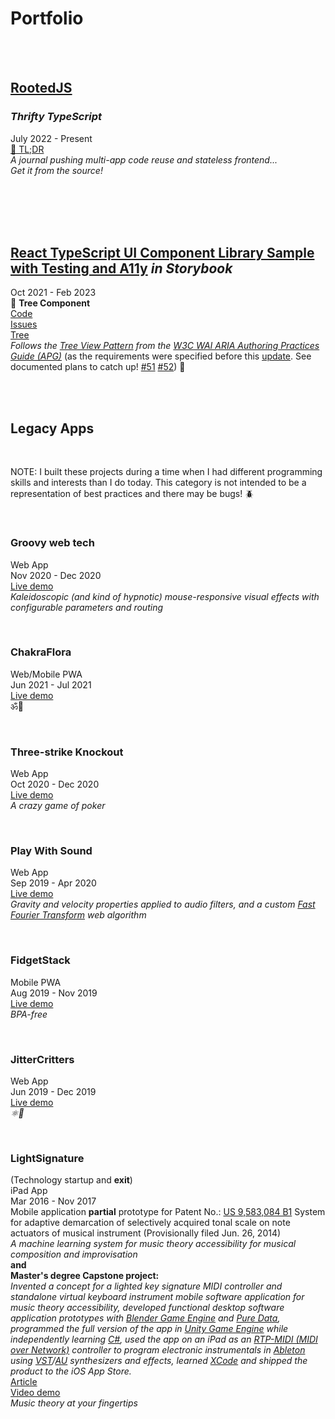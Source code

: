 # Portfolio

<br/>
<br/>

## [RootedJS](https://github.com/rootedjs/RootedJS)

### <i>Thrifty TypeScript</i>

July 2022 - Present  
[📖 TL;DR](https://github.com/rootedjs/Rootedjs/blob/master/README.md)  
<i>A journal pushing multi-app code reuse and stateless frontend...</i>  
<i>Get it from the source!</i>

<br/>
<br/>
<br/>
<br/>

## [React TypeScript UI Component Library Sample with Testing and A11y](https://github.com/matt-development-work/React-TypeScript-UI-Component-Library-Sample-with-Testing-and-A11y) <i>in Storybook</i>

Oct 2021 - Feb 2023  
🌴 <b>Tree Component</b>  
[Code](https://github.com/matt-development-work/React-TypeScript-UI-Component-Library-Sample-with-Testing-and-A11y/blob/master/src/components/Tree/Tree.tsx)  
[Issues](https://github.com/matt-development-work/React-TypeScript-UI-Component-Library-Sample-with-Testing-and-A11y/issues)  
[Tree](<https://react-component-library-sample.vercel.app/iframe.html?globals=backgrounds.value:!hex(F8F8F8)&id=tree--custom&viewMode=story>)  
<i>Follows the [Tree View Pattern](https://www.w3.org/WAI/ARIA/apg/patterns/treeview/) from the [W3C WAI ARIA Authoring Practices Guide (APG)](https://www.w3.org/WAI/ARIA/apg/)</i> (as the requirements were specified before this [update](https://github.com/w3c/aria-practices/commits/ae779f32cd76d562fbb17c2ebc892835b6e07a5d/content/patterns/treeview/treeview-pattern.html). See documented plans to catch up! [#51](https://github.com/matt-development-work/React-TypeScript-UI-Component-Library-Sample-with-Testing-and-A11y/issues/51) [#52](https://github.com/matt-development-work/React-TypeScript-UI-Component-Library-Sample-with-Testing-and-A11y/issues/52)) 🙂

<br/>
<br/>

## Legacy Apps

<br/>

NOTE: I built these projects during a time when I had different programming skills and interests than I do today. This category is not intended to be a representation of best practices and there may be bugs! 🪲

<br/>

### Groovy web tech

Web App  
Nov 2020 - Dec 2020  
[Live demo](https://groovy-web-tech.vercel.app/)  
<i>Kaleidoscopic (and kind of hypnotic) mouse-responsive visual effects with configurable parameters and routing</i>

<br/>

### ChakraFlora

Web/Mobile PWA  
Jun 2021 - Jul 2021  
[Live demo](https://chakra-flora.vercel.app/)  
ॐ🍃

<br/>

### Three-strike Knockout

Web App  
Oct 2020 - Dec 2020  
[Live demo](https://three-strike-knockout.vercel.app/)  
<i>A crazy game of poker</i>

<br/>

### Play With Sound

Web App  
Sep 2019 - Apr 2020  
[Live demo](https://play-with-sound.vercel.app/)  
<i>Gravity and velocity properties applied to audio filters, and a custom [Fast Fourier Transform](https://en.wikipedia.org/wiki/Fast_Fourier_transform) web algorithm</i>

<br/>

### FidgetStack

Mobile PWA  
Aug 2019 - Nov 2019  
[Live demo](https://fidget-stack.vercel.app/)  
<i>BPA-free</i>

<br/>

### JitterCritters

Web App  
Jun 2019 - Dec 2019  
[Live demo](https://jitter-critters.vercel.app/)  
<i>⚛🐛</i>

<br/>

### LightSignature

(Technology startup and <b>exit</b>)  
iPad App  
Mar 2016 - Nov 2017  
Mobile application <b>partial</b> prototype for Patent No.: [US 9,583,084 B1](https://patentimages.storage.googleapis.com/95/2a/c0/eb7fd53f8fea1d/US9583084.pdf) System for adaptive demarcation of selectively acquired tonal scale on note actuators of musical instrument (Provisionally filed Jun. 26, 2014)  
<i>A machine learning system for music theory accessibility for musical composition and improvisation</i>  
<b>and</b>  
<b>Master's degree Capstone project:</b>  
<i>Invented a concept for a lighted key signature MIDI controller and standalone virtual keyboard instrument mobile software application for music theory accessibility, developed functional desktop software application prototypes with [Blender Game Engine](https://upbge.org/#/) and [Pure Data](https://puredata.info/), programmed the full version of the app in [Unity Game Engine](https://unity.com/) while independently learning [C#](https://dotnet.microsoft.com/en-us/apps/games/unity), used the app on an iPad as an [RTP-MIDI (MIDI over Network)](https://www.midi.org/midi-articles/rtp-midi-or-midi-over-networks) controller to program electronic instrumentals in [Ableton](https://www.ableton.com/) using [VST](https://en.wikipedia.org/wiki/Virtual_Studio_Technology)/[AU](https://en.wikipedia.org/wiki/Audio_Units) synthesizers and effects, learned [XCode](https://developer.apple.com/xcode/) and shipped the product to the iOS App Store.</i>  
[Article](https://www.theeagleonline.com/article/2017/10/matt-fagan-app-puts-music-theory-at-your-fingtertips)  
[Video demo](https://keyboard-demo.vercel.app)  
<i>Music theory at your fingertips</i>
